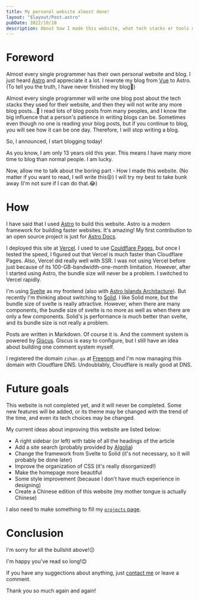 ```yaml
---
title: My personal website almost done!
layout: "$layout/Post.astro"
pubDate: 2022/10/10
description: About how I made this website, what tech stacks or tools did I choose to build this website, and what I am going to do next.
---
```


# Foreword
Almost every single programmer has their own personal website and blog. I just heard [Astro](https://astro.build) and appreciate it a lot. I rewrote my blog from [Vue](https://vuejs.org) to Astro.(To tell you the truth, I have never finished my blog👻)

Almost every single programmer will write one blog post about the tech stacks they used for their website, and then they will not write any more blog posts...🤣 I read lots of blog posts from many peoples, and I know the big influence that a person's patience in writing blogs can be. Sometimes even though no one is reading your blog posts, but if you continue to blog, you will see how it can be one day. Therefore, I will stop writing a blog.

So, I announced, I start blogging today!

As you know, I am only 13 years old this year. This means I have many more time to blog than normal people. I am lucky. 

Now, allow me to talk about the boring part - How I made this website. (No matter if you want to read, I will write this😝) I will try my best to take bunk away (I'm not sure if I can do that.😂)

# How
I have said that I used [Astro](https://astro.build) to build this website. Astro is a modern framework for building faster websites. It's amazing! My first contribution to an open source project is just for [Astro Docs](https://docs.astro.build).

I deployed this site at [Vercel](https://vercel.com). I used to use [Couldflare Pages](https://pages.cloudflare.com/), but once I tested the speed, I figured out that Vercel is much faster than Cloudflare Pages. Also, Vercel did really well with SSR. I was not using Vercel before just because of its 100-GB-bandwidth-one-month limitation. However, after I started using Astro, the bundle size will never be a problem. I switched to Vercel rapidly.

I'm using [Svelte](https://svelte.dev/) as my frontend (also with [Astro Islands Architacture](https://docs.astro.build/en/concepts/islands/)). But recently I'm thinking about switching to [Solid](https://solidjs.com). I like Solid more, but the bundle size of svelte is really attractive. However, when there are many components, the bundle size of svelte is no more as well as when there are only a few components. Solid's js performance is much better than svelte, and its bundle size is not really a problem.

Posts are written in Markdown. Of course it is. And the comment system is powered by [Giscus](https://giscus.app). Giscus is easy to configure, but I still have an idea about building one comment system myself.

I registered the domain `zihan.ga` at [Freenom](https://freenom.com) and I'm now managing this domain with Cloudflare DNS. Undoubtably, Cloudflare is really good at DNS.

# Future goals
This website is not completed yet, and it will never be completed. Some new features will be added, or its theme may be changed with the trend of the time, and even its tech choices may be changed. 

My current ideas about improving this website are listed below:
- A right sidebar (or left) with table of all the headings of the article
- Add a site search (probably provided by [Algolia](https://www.algolia.com/))
- Change the framework from Svelte to Solid (it's not necessary, so it will probably be done later)
- Improve the organization of CSS (it's really disorganized!)
- Make the homepage more beautiful
- Some style improvement (because I don't have much experience in designing)
- Create a Chinese edition of this website (my mother tongue is actually Chinese)

I also need to make something to fill my [`projects` page](/projects).

# Conclusion
I'm sorry for all the bullshit above!😕

I'm happy you've read so long!😊

If you have any suggections about anything, just [contact me](mailto:me@zihan.ga) or leave a comment. 

Thank you so much again and again!
